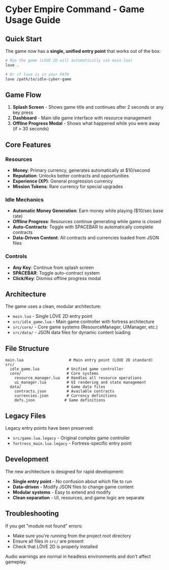 # Cyber Empire Command - Game Usage Guide

## Quick Start

The game now has a **single, unified entry point** that works out of the box:

```bash
# Run the game (LÖVE 2D will automatically use main.lua)
love .

# Or if love is in your PATH
love /path/to/idle-cyber-game
```

## Game Flow

1. **Splash Screen** - Shows game title and continues after 2 seconds or any key press
2. **Dashboard** - Main idle game interface with resource management
3. **Offline Progress Modal** - Shows what happened while you were away (if > 30 seconds)

## Core Features

### Resources
- **Money**: Primary currency, generates automatically at $10/second
- **Reputation**: Unlocks better contracts and opportunities  
- **Experience (XP)**: General progression currency
- **Mission Tokens**: Rare currency for special upgrades

### Idle Mechanics
- **Automatic Money Generation**: Earn money while playing ($10/sec base rate)
- **Offline Progress**: Resources continue generating while game is closed
- **Auto-Contracts**: Toggle with SPACEBAR to automatically complete contracts
- **Data-Driven Content**: All contracts and currencies loaded from JSON files

### Controls
- **Any Key**: Continue from splash screen
- **SPACEBAR**: Toggle auto-contract system
- **Click/Key**: Dismiss offline progress modal

## Architecture

The game uses a clean, modular architecture:

- `main.lua` - Single LÖVE 2D entry point
- `src/idle_game.lua` - Main game controller with fortress architecture
- `src/core/` - Core game systems (ResourceManager, UIManager, etc.)
- `src/data/` - JSON data files for dynamic content loading

## File Structure

```
main.lua                    # Main entry point (LÖVE 2D standard)
src/
  idle_game.lua            # Unified game controller  
  core/                    # Core systems
    resource_manager.lua   # Handles all resource operations
    ui_manager.lua         # UI rendering and state management
  data/                    # Game data files
    contracts.json         # Available contracts
    currencies.json        # Currency definitions
    defs.json             # Game definitions
```

## Legacy Files

Legacy entry points have been preserved:
- `src/game.lua.legacy` - Original complex game controller
- `fortress_main.lua.legacy` - Fortress-specific entry point

## Development

The new architecture is designed for rapid development:
- **Single entry point** - No confusion about which file to run
- **Data-driven** - Modify JSON files to change game content
- **Modular systems** - Easy to extend and modify
- **Clean separation** - UI, resources, and game logic are separate

## Troubleshooting

If you get "module not found" errors:
- Make sure you're running from the project root directory
- Ensure all files in `src/` are present
- Check that LÖVE 2D is properly installed

Audio warnings are normal in headless environments and don't affect gameplay.